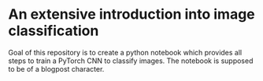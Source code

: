 # An extensive introduction into image classification
Goal of this repository is to create a python notebook which provides all steps to train a PyTorch CNN to classify images.
The notebook is supposed to be of a blogpost character.
